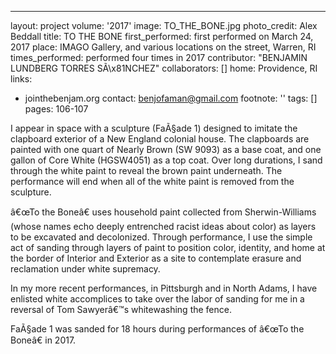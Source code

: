 ---
layout: project
volume: '2017'
image: TO_THE_BONE.jpg
photo_credit: Alex Beddall
title: TO THE BONE
first_performed: first performed on March 24, 2017
place: IMAGO Gallery, and various locations on the street, Warren, RI
times_performed: performed four times in 2017
contributor: "BENJAMIN LUNDBERG TORRES SÃ\x81NCHEZ"
collaborators: []
home: Providence, RI
links:
- jointhebenjam.org
contact: benjofaman@gmail.com
footnote: ''
tags: []
pages: 106-107



I appear in space with a sculpture (FaÃ§ade 1) designed to imitate the clapboard exterior of a New England colonial house. The clapboards are painted with one quart of Nearly Brown (SW 9093) as a base coat, and one gallon of Core White (HGSW4051) as a top coat. Over long durations, I sand through the white paint to reveal the brown paint underneath. The performance will end when all of the white paint is removed from the sculpture.

â€œTo the Boneâ€ uses household paint collected from Sherwin-Williams (whose names echo deeply entrenched racist ideas about color) as layers to be excavated and decolonized. Through performance, I use the simple act of sanding through layers of paint to position color, identity, and home at the border of Interior and Exterior as a site to contemplate erasure and reclamation under white supremacy.

In my more recent performances, in Pittsburgh and in North Adams, I have enlisted white accomplices to take over the labor of sanding for me in a reversal of Tom Sawyerâ€™s whitewashing the fence.

FaÃ§ade 1 was sanded for 18 hours during performances of â€œTo the Boneâ€ in 2017.
